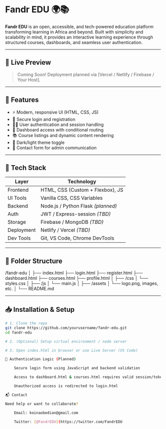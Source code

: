 # Fandr EDU 🌍📚

**Fandr EDU** is an open, accessible, and tech-powered education platform transforming learning in Africa and beyond. Built with simplicity and scalability in mind, it provides an interactive learning experience through structured courses, dashboards, and seamless user authentication.

---

## 🚀 Live Preview
> Coming Soon! Deployment planned via [Vercel / Netlify / Firebase / Your Host].

---

## 📌 Features

- ⚡ Modern, responsive UI (HTML, CSS, JS)
- 🔐 Secure login and registration
- 🧑‍💼 User authentication and session handling
- 🧭 Dashboard access with conditional routing
- 📚 Course listings and dynamic content rendering
- 🎨 Dark/light theme toggle
- 📩 Contact form for admin communication

---

## 🧰 Tech Stack

| Layer       | Technology                        |
|-------------|------------------------------------|
| Frontend    | HTML, CSS (Custom + Flexbox), JS   |
| UI Tools    | Vanilla CSS, CSS Variables         |
| Backend     | Node.js / Python Flask *(planned)* |
| Auth        | JWT / Express-session *(TBD)*      |
| Storage     | Firebase / MongoDB *(TBD)*         |
| Deployment  | Netlify / Vercel *(TBD)*           |
| Dev Tools   | Git, VS Code, Chrome DevTools      |

---

## 📂 Folder Structure

/fandr-edu │ ├── index.html ├── login.html ├── register.html ├── dashboard.html ├── courses.html ├── profile.html │ ├── /css │ └── styles.css │ ├── /js │ └── main.js │ ├── /assets │ └── logo.png, images, etc. │ └── README.md


---

## 📥 Installation & Setup

```bash
# 1. Clone the repo
git clone https://github.com/yourusername/fandr-edu.git
cd fandr-edu

# 2. (Optional) Setup virtual environment / node server

# 3. Open index.html in browser or use Live Server (VS Code)

🔐 Authentication Logic (Planned)

    Secure login form using JavaScript and backend validation

    Access to dashboard.html & courses.html requires valid session/token

    Unauthorized access is redirected to login.html

📬 Contact

Need help or want to collaborate?

    Email: koinaobedian@gmail.com

    Twitter: [@FandrEDU](https://twitter.com/FandrEDU
